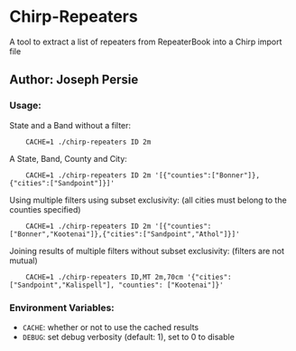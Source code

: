 # Chirp-Repeaters
  A tool to extract a list of repeaters from RepeaterBook into a Chirp import file

## Author: Joseph Persie

### Usage:
  State and a Band without a filter:
```
    CACHE=1 ./chirp-repeaters ID 2m
```
  A State, Band, County and City:
```
    CACHE=1 ./chirp-repeaters ID 2m '[{"counties":["Bonner"]},{"cities":["Sandpoint"]}]'
```
  Using multiple filters using subset exclusivity: (all cities must belong to the counties specified)
```
    CACHE=1 ./chirp-repeaters ID 2m '[{"counties":["Bonner","Kootenai"]},{"cities":["Sandpoint","Athol"]}]'
```
  Joining results of multiple filters without subset exclusivity: (filters are not mutual)
```
    CACHE=1 ./chirp-repeaters ID,MT 2m,70cm '{"cities": ["Sandpoint","Kalispell"], "counties": ["Kootenai"]}'
```

### Environment Variables:
  * `CACHE`: whether or not to use the cached results
  * `DEBUG`: set debug verbosity (default: 1), set to 0 to disable
